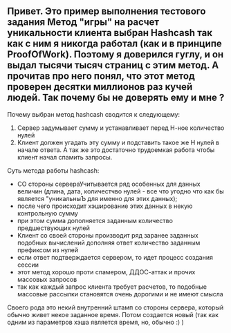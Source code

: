 Привет.
Это пример выполнения тестового задания
Метод "игры" на расчет уникальности клиента выбран Hashcash так как с ним я никогда
работал (как и в принципе ProofOfWork). Поэтому я доверился гуглу, и он выдал
тысячи тысяч страниц с этим метод. А прочитав про него понял, что этот метод проверен 
десятки миллионов раз кучей людей. Так почему бы не доверять ему и мне ?
---
Почему выбран метод hashcash сводится к следующему:
1. Сервер задумывает сумму и устанавливает перед Н-ное количество нулей
2. Клиент должен угадать эту сумму и подставить такое же Н нулей в начале ответа.
   А так же это достаточно трудоемкая работа чтобы клиент начал спамить запросы.
   
Суть метода работы hashcash:
 - СО стороны сервераУчитывается ряд особенных для данных величин 
   (длина, дата, количестчво нулей - все что угодно что как бы является "уникальныЪ для именно для этих данных);
 - после чего происходит хэширование этих данных в некую контрольную сумму
 - при этом сумма дополняется заданным количество предшествующих нулей
 - Клиент со своей стороны производит ряд заранее заданных подобных вычислений
   дополняя ответ количество заданным префиксом из нулей
 - если ответ подтверждается сервером, то идет процесс создания сессии
 - этот метод хорошо проти спамером, ДДОС-аттак и прочих массовых запросов
 - так как каждый запрос клиента требует расчетов, то подобные массовые 
   рассылки становятся очень дорогими и не имеют смысла
   
Своего рода это некий внутренний штамп со стороны сервера, который обычно 
живет некое заданное время. Потом создается новый (так как одним из параметров 
хэша является время, но, обычно :) )